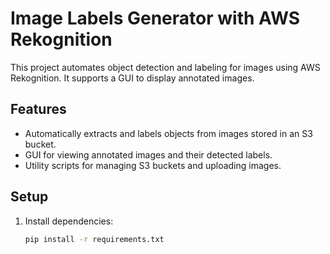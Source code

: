 # Image Labels Generator with AWS Rekognition

This project automates object detection and labeling for images using AWS Rekognition. It supports a GUI to display annotated images.

## Features
- Automatically extracts and labels objects from images stored in an S3 bucket.
- GUI for viewing annotated images and their detected labels.
- Utility scripts for managing S3 buckets and uploading images.

## Setup
1. Install dependencies:
   ```bash
   pip install -r requirements.txt

